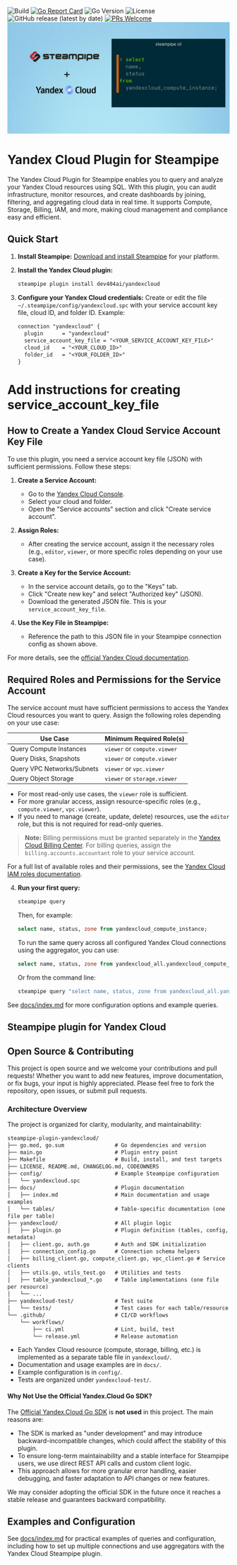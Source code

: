 ![Build](https://github.com/dev404ai/steampipe-plugin-yandexcloud/actions/workflows/go.yml/badge.svg)
[![Go Report Card](https://goreportcard.com/badge/github.com/dev404ai/steampipe-plugin-yandexcloud)](https://goreportcard.com/report/github.com/dev404ai/steampipe-plugin-yandexcloud)
![Go Version](https://img.shields.io/badge/go-1.20-blue)
![License](https://img.shields.io/github/license/dev404ai/steampipe-plugin-yandexcloud)
![GitHub release (latest by date)](https://img.shields.io/github/v/release/dev404ai/steampipe-plugin-yandexcloud)
[![PRs Welcome](https://img.shields.io/badge/PRs-welcome-brightgreen.svg?style=flat-square)](https://github.com/dev404ai/steampipe-plugin-yandexcloud/pulls)
![image](./steampipe-plugin-yandexcloud.jpg)

# Yandex Cloud Plugin for Steampipe

The Yandex Cloud Plugin for Steampipe enables you to query and analyze your Yandex Cloud resources using SQL. With this plugin, you can audit infrastructure, monitor resources, and create dashboards by joining, filtering, and aggregating cloud data in real time. It supports Compute, Storage, Billing, IAM, and more, making cloud management and compliance easy and efficient.

## Quick Start

1. **Install Steampipe:**
   [Download and install Steampipe](https://steampipe.io/downloads) for your platform.

2. **Install the Yandex Cloud plugin:**
   ```sh
   steampipe plugin install dev404ai/yandexcloud
   ```

3. **Configure your Yandex Cloud credentials:**
   Create or edit the file `~/.steampipe/config/yandexcloud.spc` with your service account key file, cloud ID, and folder ID. Example:
   ```hcl
   connection "yandexcloud" {
     plugin      = "yandexcloud"
     service_account_key_file = "<YOUR_SERVICE_ACCOUNT_KEY_FILE>"
     cloud_id    = "<YOUR_CLOUD_ID>"
     folder_id   = "<YOUR_FOLDER_ID>"
   }
   ```

# Add instructions for creating service_account_key_file

## How to Create a Yandex Cloud Service Account Key File

To use this plugin, you need a service account key file (JSON) with sufficient permissions. Follow these steps:

1. **Create a Service Account:**
   - Go to the [Yandex Cloud Console](https://console.cloud.yandex.com/).
   - Select your cloud and folder.
   - Open the "Service accounts" section and click "Create service account".

2. **Assign Roles:**
   - After creating the service account, assign it the necessary roles (e.g., `editor`, `viewer`, or more specific roles depending on your use case).

3. **Create a Key for the Service Account:**
   - In the service account details, go to the "Keys" tab.
   - Click "Create new key" and select "Authorized key" (JSON).
   - Download the generated JSON file. This is your `service_account_key_file`.

4. **Use the Key File in Steampipe:**
   - Reference the path to this JSON file in your Steampipe connection config as shown above.

For more details, see the [official Yandex Cloud documentation](https://cloud.yandex.com/en/docs/iam/operations/sa/create).

## Required Roles and Permissions for the Service Account

The service account must have sufficient permissions to access the Yandex Cloud resources you want to query. Assign the following roles depending on your use case:

| Use Case                        | Minimum Required Role(s)         |
|----------------------------------|----------------------------------|
| Query Compute Instances          | `viewer` or `compute.viewer`     |
| Query Disks, Snapshots           | `viewer` or `compute.viewer`     |
| Query VPC Networks/Subnets       | `viewer` or `vpc.viewer`         |
| Query Object Storage             | `viewer` or `storage.viewer`     |

- For most read-only use cases, the `viewer` role is sufficient.
- For more granular access, assign resource-specific roles (e.g., `compute.viewer`, `vpc.viewer`).
- If you need to manage (create, update, delete) resources, use the `editor` role, but this is not required for read-only queries.

> **Note:** Billing permissions must be granted separately in the [Yandex Cloud Billing Center](https://center.yandex.cloud/). For billing queries, assign the `billing.accounts.accountant` role to your service account.

For a full list of available roles and their permissions, see the [Yandex Cloud IAM roles documentation](https://cloud.yandex.com/en/docs/iam/concepts/access-control/roles).

4. **Run your first query:**
   ```sh
   steampipe query
   ```
   Then, for example:
   ```sql
   select name, status, zone from yandexcloud_compute_instance;
   ```

   To run the same query across all configured Yandex Cloud connections using the aggregator, you can use:
   ```sql
   select name, status, zone from yandexcloud_all.yandexcloud_compute_instance;
   ```
   Or from the command line:
   ```sh
   steampipe query "select name, status, zone from yandexcloud_all.yandexcloud_compute_instance;"
   ```

See [docs/index.md](docs/index.md) for more configuration options and example queries.

## Steampipe plugin for Yandex Cloud 

## Open Source & Contributing

This project is open source and we welcome your contributions and pull requests! Whether you want to add new features, improve documentation, or fix bugs, your input is highly appreciated. Please feel free to fork the repository, open issues, or submit pull requests.

### Architecture Overview

The project is organized for clarity, modularity, and maintainability:

```
steampipe-plugin-yandexcloud/
├── go.mod, go.sum                # Go dependencies and version
├── main.go                       # Plugin entry point
├── Makefile                      # Build, install, and test targets
├── LICENSE, README.md, CHANGELOG.md, CODEOWNERS
├── config/                       # Example Steampipe configuration
│   └── yandexcloud.spc
├── docs/                         # Plugin documentation
│   ├── index.md                  # Main documentation and usage examples
│   └── tables/                   # Table-specific documentation (one file per table)
├── yandexcloud/                  # All plugin logic
│   ├── plugin.go                 # Plugin definition (tables, config, metadata)
│   ├── client.go, auth.go        # Auth and SDK initialization
│   ├── connection_config.go      # Connection schema helpers
│   ├── billing_client.go, compute_client.go, vpc_client.go # Service clients
│   ├── utils.go, utils_test.go   # Utilities and tests
│   ├── table_yandexcloud_*.go    # Table implementations (one file per resource)
│   └── ...
├── yandexcloud-test/             # Test suite
│   └── tests/                    # Test cases for each table/resource
└── .github/                      # CI/CD workflows
    └── workflows/
        ├── ci.yml                # Lint, build, test
        └── release.yml           # Release automation
```

- Each Yandex Cloud resource (compute, storage, billing, etc.) is implemented as a separate table file in `yandexcloud/`.
- Documentation and usage examples are in `docs/`.
- Example configuration is in `config/`.
- Tests are organized under `yandexcloud-test/`.

#### Why Not Use the Official Yandex.Cloud Go SDK?

The [Official Yandex.Cloud Go SDK](https://github.com/yandex-cloud/go-sdk) is **not used** in this project. The main reasons are:

- The SDK is marked as "under development" and may introduce backward-incompatible changes, which could affect the stability of this plugin.
- To ensure long-term maintainability and a stable interface for Steampipe users, we use direct REST API calls and custom client logic.
- This approach allows for more granular error handling, easier debugging, and faster adaptation to API changes or new features.

We may consider adopting the official SDK in the future once it reaches a stable release and guarantees backward compatibility.

## Examples and Configuration

See [docs/index.md](docs/index.md) for practical examples of queries and configuration, including how to set up multiple connections and use aggregators with the Yandex Cloud Steampipe plugin.
